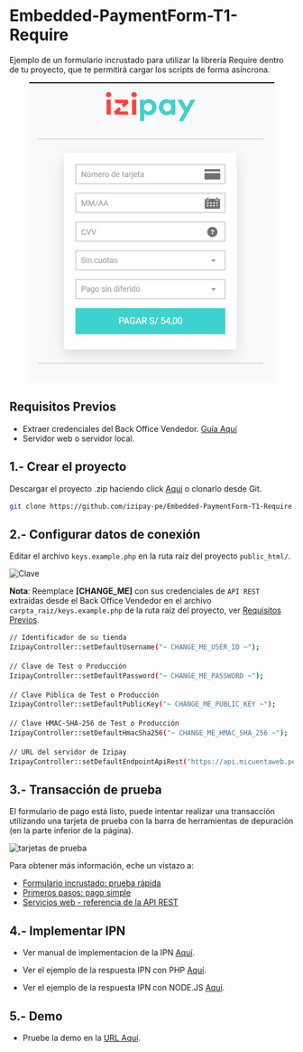 # Embedded-PaymentForm-T1-Require

Ejemplo de un formulario incrustado para utilizar la librería Require dentro de tu proyecto, que te permitirá cargar los scripts de forma asíncrona.

<p align="center">
  <img src="/src/formulario_incrustado.png?raw=true" alt="Formulario"/>
</p>  

<a name="Requisitos_Previos"></a>

## Requisitos Previos

* Extraer credenciales del Back Office Vendedor. [Guía Aquí](https://github.com/izipay-pe/obtener-credenciales-de-conexion)
* Servidor web o servidor local.

## 1.- Crear el proyecto

Descargar el proyecto .zip haciendo click [Aquí](https://github.com/izipay-pe/Embedded-PaymentForm-T1-Require/archive/refs/heads/main.zip) o clonarlo desde Git.  
```sh
git clone https://github.com/izipay-pe/Embedded-PaymentForm-T1-Require.git
``` 

## 2.- Configurar datos de conexión

Editar el archivo `keys.example.php` en la ruta raiz del proyecto `public_html/`.

![Clave](https://github.com/izipay-pe/Embedded-PaymentFormT1-Php/blob/main/images/key.png)

**Nota**: Reemplace **[CHANGE_ME]** con sus credenciales de `API REST` extraídas desde el Back Office Vendedor en el archivo `carpta_raiz/keys.example.php` de la ruta raíz del proyecto, ver [Requisitos Previos](#Requisitos_Previos).   

```sh
// Identificador de su tienda
IzipayController::setDefaultUsername("~ CHANGE_ME_USER_ID ~");

// Clave de Test o Producción
IzipayController::setDefaultPassword("~ CHANGE_ME_PASSWORD ~");

// Clave Pública de Test o Producción
IzipayController::setDefaultPublicKey("~ CHANGE_ME_PUBLIC_KEY ~");

// Clave HMAC-SHA-256 de Test o Producción
IzipayController::setDefaultHmacSha256("~ CHANGE_ME_HMAC_SHA_256 ~");

// URL del servidor de Izipay
IzipayController::setDefaultEndpointApiRest("https://api.micuentaweb.pe");
``` 

## 3.- Transacción de prueba

El formulario de pago está listo, puede intentar realizar una transacción utilizando una tarjeta de prueba con la barra de herramientas de depuración (en la parte inferior de la página).

![tarjetas de prueba](https://github.com/izipay-pe/Embedded-PaymentForm-T1.Net/blob/main/images/tarjetasprueba2.png)

Para obtener más información, eche un vistazo a:

* [Formulario incrustado: prueba rápida](https://secure.micuentaweb.pe/doc/es-PE/rest/V4.0/javascript/quick_start_js.html)
* [Primeros pasos: pago simple](https://secure.micuentaweb.pe/doc/es-PE/rest/V4.0/javascript/guide/start.html)
* [Servicios web - referencia de la API REST](https://secure.micuentaweb.pe/doc/es-PE/rest/V4.0/api/reference.html)

## 4.- Implementar IPN

* Ver manual de implementacion de la IPN [Aquí](https://secure.micuentaweb.pe/doc/es-PE/rest/V4.0/kb/payment_done.html).

* Ver el ejemplo de la respuesta IPN con PHP [Aquí](https://github.com/izipay-pe/Redirect-PaymentForm-IpnT1-PHP).

* Ver el ejemplo de la respuesta IPN con NODE.JS [Aquí](https://github.com/izipay-pe/Response-PaymentFormT1-Ipn).

## 5.- Demo
* Pruebe la demo en la [URL Aquí](https://prueba55.herokuapp.com/).
